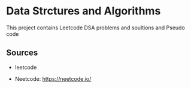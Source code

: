 # Data Strctures and Algorithms

This project contains Leetcode DSA problems and soultions and Pseudo code

## Sources

- leetcode

- Neetcode: <https://neetcode.io/>
